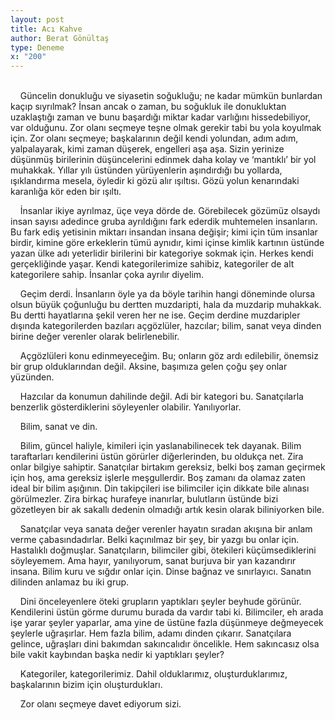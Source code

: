 ```yaml
---
layout: post
title: Acı Kahve
author: Berat Gönültaş
type: Deneme
x: "200"
---
```

<br/>
&nbsp;&nbsp;&nbsp;&nbsp;Güncelin donukluğu ve siyasetin soğukluğu; ne kadar mümkün bunlardan kaçıp sıyrılmak? İnsan ancak o zaman, bu soğukluk ile donukluktan uzaklaştığı zaman ve bunu başardığı miktar kadar varlığını hissedebiliyor, var olduğunu. Zor olanı seçmeye teşne olmak gerekir tabi bu yola koyulmak için. Zor olanı seçmeye; başkalarının değil kendi yolundan, adım adım, yalpalayarak, kimi zaman düşerek, engelleri aşa aşa. Sizin yerinize düşünmüş birilerinin düşüncelerini edinmek daha kolay ve ‘mantıklı’  bir yol muhakkak. Yıllar yılı üstünden yürüyenlerin aşındırdığı bu yollarda, ışıklandırma mesela, öyledir ki gözü alır ışıltısı.  Gözü yolun kenarındaki karanlığa kör eden bir ışıltı.

&nbsp;&nbsp;&nbsp;&nbsp;İnsanlar ikiye ayrılmaz, üçe veya dörde de. Görebilecek gözümüz olsaydı insan sayısı adedince gruba ayrıldığını fark ederdik muhtemelen insanların. Bu fark ediş yetisinin miktarı insandan insana değişir; kimi için tüm insanlar birdir, kimine göre erkeklerin tümü aynıdır, kimi içinse kimlik kartının üstünde yazan ülke adı yeterlidir birilerini bir kategoriye sokmak için. Herkes kendi gerçekliğinde yaşar. Kendi kategorilerimize sahibiz, kategoriler de alt kategorilere sahip. İnsanlar çoka ayrılır diyelim.

&nbsp;&nbsp;&nbsp;&nbsp;Geçim derdi. İnsanların öyle ya da böyle tarihin hangi döneminde olursa olsun büyük çoğunluğu bu dertten muzdaripti, hala da muzdarip muhakkak. Bu dertti hayatlarına şekil veren her ne ise. Geçim derdine muzdaripler dışında kategorilerden bazıları açgözlüler, hazcılar; bilim, sanat veya dinden birine değer verenler olarak belirlenebilir.

&nbsp;&nbsp;&nbsp;&nbsp;Açgözlüleri konu edinmeyeceğim. Bu; onların göz ardı edilebilir, önemsiz bir grup olduklarından değil. Aksine, başımıza gelen çoğu şey onlar yüzünden.

&nbsp;&nbsp;&nbsp;&nbsp;Hazcılar da konumun dahilinde değil. Adi bir kategori bu. Sanatçılarla benzerlik gösterdiklerini söyleyenler olabilir. Yanılıyorlar.

&nbsp;&nbsp;&nbsp;&nbsp;Bilim, sanat ve din.

&nbsp;&nbsp;&nbsp;&nbsp;Bilim, güncel haliyle, kimileri için yaslanabilinecek tek dayanak. Bilim taraftarları kendilerini üstün görürler diğerlerinden, bu oldukça net. Zira onlar bilgiye sahiptir. Sanatçılar birtakım gereksiz, belki boş zaman geçirmek için hoş, ama gereksiz işlerle meşgullerdir. Boş zamanı da olamaz zaten ideal bir bilim aşığının. Din takipçileri ise bilimciler için dikkate bile alınası görülmezler. Zira birkaç hurafeye inanırlar, bulutların üstünde bizi gözetleyen bir ak sakallı dedenin olmadığı artık kesin olarak biliniyorken bile.

&nbsp;&nbsp;&nbsp;&nbsp;Sanatçılar veya sanata değer verenler hayatın sıradan akışına bir anlam verme çabasındadırlar. Belki kaçınılmaz bir şey, bir yazgı bu onlar için. Hastalıklı doğmuşlar. Sanatçıların, bilimciler gibi, ötekileri küçümsediklerini söyleyemem. Ama hayır, yanılıyorum, sanat burjuva bir yan kazandırır insana. Bilim kuru ve sığdır onlar için. Dinse bağnaz ve sınırlayıcı. Sanatın dilinden anlamaz bu iki grup.

&nbsp;&nbsp;&nbsp;&nbsp;Dini önceleyenlere öteki grupların yaptıkları şeyler beyhude görünür. Kendilerini üstün görme durumu burada da vardır tabi ki. Bilimciler, eh arada işe yarar şeyler yaparlar, ama yine de üstüne fazla düşünmeye değmeyecek şeylerle uğraşırlar. Hem fazla bilim, adamı dinden çıkarır. Sanatçılara gelince, uğraşları dini bakımdan sakıncalıdır öncelikle. Hem sakıncasız olsa bile vakit kaybından başka nedir ki yaptıkları şeyler?

&nbsp;&nbsp;&nbsp;&nbsp;Kategoriler, kategorilerimiz. Dahil olduklarımız, oluşturduklarımız, başkalarının bizim için oluşturdukları.

&nbsp;&nbsp;&nbsp;&nbsp;Zor olanı seçmeye davet ediyorum sizi.
